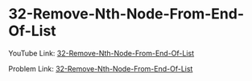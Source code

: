 # 32-Remove-Nth-Node-From-End-Of-List

YouTube Link: [32-Remove-Nth-Node-From-End-Of-List](https://youtu.be/7d8oGsdUyWk)

Problem Link: [32-Remove-Nth-Node-From-End-Of-List](https://leetcode.com/problems/remove-nth-node-from-end-of-list/)

